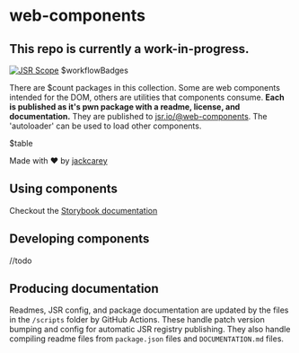 # web-components

## This repo is currently a work-in-progress.

[![JSR Scope](https://jsr.io/badges/@web-components)](https://jsr.io/@web-components)
$workflowBadges

There are $count packages in this collection. Some are web components intended for the DOM, others are utilities that components consume. **Each is published as it's pwn package with a readme, license, and documentation.** They are published to [jsr.io/@web-components](https://jsr.io/@web-components). The 'autoloader' can be used to load other components.

$table

Made with ❤️ by [jackcarey](https://jackcarey.co.uk/)

## Using components

Checkout the [Storybook documentation](/storybook-static/)

## Developing components

//todo

## Producing documentation

Readmes, JSR config, and package documentation are updated by the files in the `/scripts` folder by GitHub Actions. These handle patch version bumping and config for automatic JSR registry publishing. They also handle compiling readme files from `package.json` files and `DOCUMENTATION.md` files.
